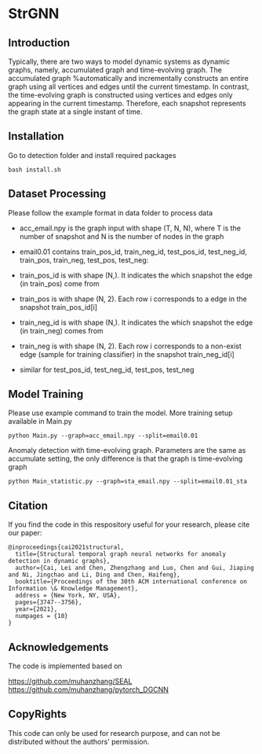 # StrGNN

## Introduction

Typically, there are two ways to model dynamic systems as dynamic graphs, namely, accumulated graph and time-evolving graph. 
The accumulated graph %automatically and incrementally constructs an entire graph using all vertices and edges until the current timestamp. 
In contrast, the time-evolving graph is constructed using vertices and edges only appearing in the current timestamp. 
Therefore, each snapshot represents the graph state at a single instant of time.

## Installation

Go to detection folder and install required packages

```
bash install.sh
```

## Dataset Processing

Please follow the example format in data folder to process data

* acc_email.npy is the graph input with shape (T, N, N), where T is the number of snapshot and N is the number of nodes in the graph

* email0.01 contains train_pos_id, train_neg_id, test_pos_id, test_neg_id, train_pos, train_neg, test_pos, test_neg:

* train_pos_id is with shape (N,). It indicates the which snapshot the edge (in train_pos) come from

* train_pos is with shape (N, 2). Each row i corresponds to a edge in the snapshot train_pos_id[i]

* train_neg_id is with shape (N,). It indicates the which snapshot the edge (in train_neg) comes from

* train_neg is with shape (N, 2). Each row i corresponds to a non-exist edge (sample for training classifier) in the snapshot train_neg_id[i]

* similar for test_pos_id, test_neg_id, test_pos, test_neg



## Model Training

Please use example command to train the model. More training setup available in Main.py

```
python Main.py --graph=acc_email.npy --split=email0.01
```

Anomaly detection with time-evolving graph. Parameters are the same as accumulate setting, the only difference is that the graph is time-evolving graph

```
python Main_statistic.py --graph=sta_email.npy --split=email0.01_sta
```


## Citation
If you find the code in this respository useful for your research, please cite our paper:
```
@inproceedings{cai2021structural,
  title={Structural temporal graph neural networks for anomaly detection in dynamic graphs},
  author={Cai, Lei and Chen, Zhengzhang and Luo, Chen and Gui, Jiaping and Ni, Jingchao and Li, Ding and Chen, Haifeng},
  booktitle={Proceedings of the 30th ACM international conference on Information \& Knowledge Management},
  address = {New York, NY, USA},
  pages={3747--3756},
  year={2021},
  numpages = {10}
}
```

## Acknowledgements 

The code is implemented based on 

https://github.com/muhanzhang/SEAL
https://github.com/muhanzhang/pytorch_DGCNN

## CopyRights
This code can only be used for research purpose, and can not be distributed without the authors' permission.


